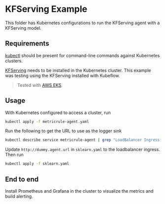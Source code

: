 # KFServing Example

This folder has Kubernetes configurations to run the KFServing agent with a KFServing model.

## Requirements

[kubectl](https://kubernetes.io/docs/tasks/tools/#kubectl) should be present for command-line commands against Kubernetes clusters.

[KFServing](https://github.com/kubeflow/kfserving) needs to be installed in the Kubernetes
cluster. This example was testing using the KFServing installed with Kubeflow.

> Tested with [AWS EKS](https://www.kubeflow.org/docs/distributions/aws/aws-e2e/).

## Usage

With Kubernetes configured to access a cluster, run

```bash
kubectl apply -f metricrule-agent.yaml
```

Run the following to get the URL to use as the logger sink

```bash
kubectl describe service metricrule-agent | grep "LoadBalancer Ingress:"
```

Update `http://dummy.agent.url` in `sklearn.yaml` to the loadbalancer ingress. Then run

```bash
kubectl apply -f sklearn.yaml
```

## End to end

Install Prometheus and Grafana in the cluster to visualize the metrics and build alerting.